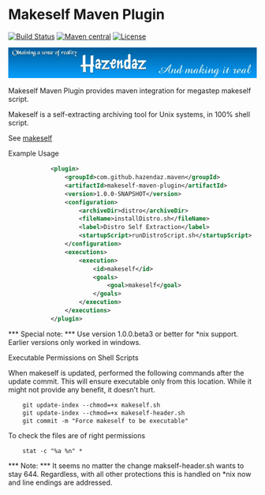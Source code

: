 Makeself Maven Plugin
=====================

[![Build Status](https://travis-ci.org/hazendaz/makeself-maven-plugin.svg?branch=master)](https://travis-ci.org/hazendaz/makeself-maven-plugin)
[![Maven central](https://maven-badges.herokuapp.com/maven-central/com.github.hazendaz.maven/makeself-maven-plugin/badge.svg)](https://maven-badges.herokuapp.com/maven-central/com.github.hazendaz.maven/makeself-maven-plugin)
[![License](http://img.shields.io/:license-glp-blue.svg)](https://www.gnu.org/licenses/old-licenses/gpl-2.0.en.html)

![hazendaz](src/site/resources/images/hazendaz-banner.jpg)

Makeself Maven Plugin provides maven integration for megastep makeself script.

Makeself is a self-extracting archiving tool for Unix systems, in 100% shell script.

See [makeself](https://github.com/megastep/makeself)

Example Usage

```xml
            <plugin>
                <groupId>com.github.hazendaz.maven</groupId>
                <artifactId>makeself-maven-plugin</artifactId>
                <version>1.0.0-SNAPSHOT</version>
                <configuration>
                    <archiveDir>distro</archiveDir>
                    <fileName>installDistro.sh</fileName>
                    <label>Distro Self Extraction</label>
                    <startupScript>runDistroScript.sh</startupScript>
                </configuration>
                <executions>
                    <execution>
                        <id>makeself</id>
                        <goals>
                            <goal>makeself</goal>
                        </goals>
                    </execution>
                </executions>
            </plugin>
```

*** Special note: *** Use version 1.0.0.beta3 or better for *nix support.  Earlier versions only worked in windows.

Executable Permissions on Shell Scripts

When makeself is updated, performed the following commands after the update commit.  This will ensure executable only from this location.
While it might not provide any benefit, it doesn't hurt.

```git
    git update-index --chmod=+x makeself.sh
    git update-index --chmod=+x makeself-header.sh
    git commit -m "Force makeself to be executable"
```

To check the files are of right permissions

```stat
    stat -c "%a %n" *
```

*** Note: *** It seems no matter the change makself-header.sh wants to stay 644.  Regardless, with all other protections this is handled on *nix now and line endings are addressed.
